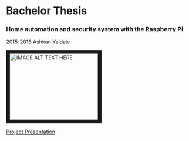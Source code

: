 # Bachelor Thesis

### Home automation and security system with the Raspberry Pi

2015-2016 Ashkan Yaldaie

<a href="http://www.youtube.com/watch?feature=player_embedded&v=0wEzH44vyHo" target="_blank"><img src="http://img.youtube.com/vi/0wEzH44vyHo/0.jpg" alt="IMAGE ALT TEXT HERE" width="240" height="180" border="10" /></a>

[Project Presentation](https://docs.google.com/presentation/d/1g2rzfZxlNrsAQpI3svhrwD9dP1P6yG83Cbv34IHsQ88/edit?usp=sharing)
